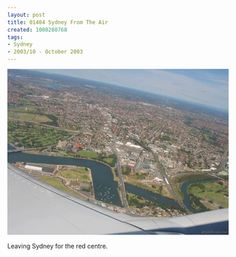 ```yaml
---
layout: post
title: 01404 Sydney From The Air
created: 1080280768
tags:
- Sydney
- 2003/10 - October 2003
---
```


<img src="/image/images/img_1404-368.jpg"/>

Leaving Sydney for the red centre.
